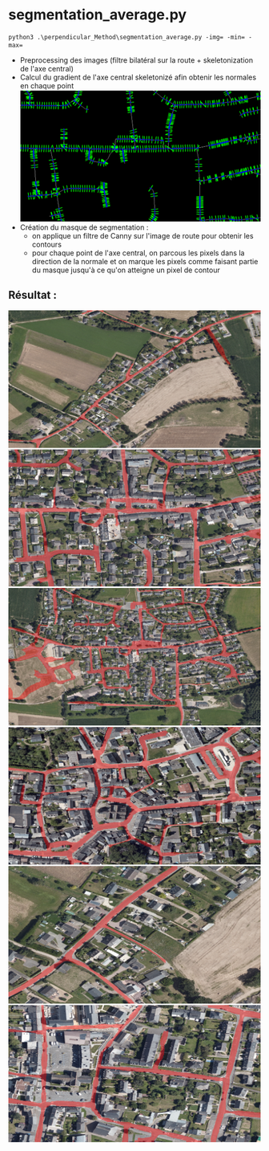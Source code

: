 # segmentation_average.py

```
python3 .\perpendicular_Method\segmentation_average.py -img= -min= -max=
```

- Preprocessing des images (filtre bilatéral sur la route + skeletonization de l'axe central)
- Calcul du gradient de l'axe central skeletonizé afin obtenir les normales en chaque point
![alt text](results/normales.png)
- Création du masque de segmentation :
    - on applique un filtre de Canny sur l'image de route pour obtenir les contours
    - pour chaque point de l'axe central, on parcous les pixels dans la direction de la normale et on marque les pixels comme faisant partie du masque jusqu'à ce qu'on atteigne un pixel de contour

## Résultat :

![alt text](results/route1.png)
![alt text](results/route2.png)
![alt text](results/route3.png)
![alt text](results/route4.png)
![alt text](results/route5.png)
![alt text](results/route6.png)